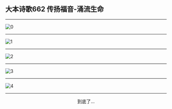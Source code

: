 
## 大本诗歌662 传扬福音-涌流生命
        
<div id="aplayer0"></div>

---

<img alt="0" data-original="https://cdn.jsdelivr.net/gh/k34869/shi/data/d0660/0">

---

<img alt="1" data-original="https://cdn.jsdelivr.net/gh/k34869/shi/data/d0660/1">

---

<img alt="2" data-original="https://cdn.jsdelivr.net/gh/k34869/shi/data/d0660/2">

---

<img alt="3" data-original="https://cdn.jsdelivr.net/gh/k34869/shi/data/d0660/3">

---

<img alt="4" data-original="https://cdn.jsdelivr.net/gh/k34869/shi/data/d0660/4">

---

<p style="text-align: center">到底了...</p>

<script src="/js/dist-view.js"></script>

<script>
MAIN.id = 'd0660';
        
const ap0 = new APlayer({
    container: document.getElementById('aplayer0'),
    volume: 1,
    loop: 'none',
    preload: 'none',
    audio: [{
        name: '大本诗歌662.mp3',
        artist: '大本诗歌',
        url: 'https://res.wx.qq.com/voice/getvoice?mediaid=MzI0NTk3MDM5M18yMjQ3NDk2MDc5',
        cover: '/favicon'
    }]
});
</script>
